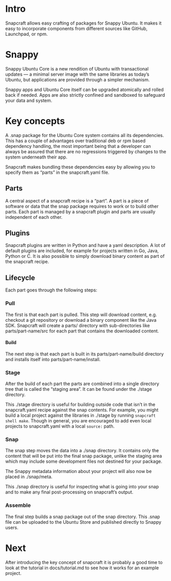 # Intro

Snapcraft allows easy crafting of packages for Snappy Ubuntu. It makes it
easy to incorporate components from different sources like GitHub, Launchpad,
or npm.

# Snappy

Snappy Ubuntu Core is a new rendition of Ubuntu with transactional updates — a
minimal server image with the same libraries as today’s Ubuntu, but
applications are provided through a simpler mechanism.

Snappy apps and Ubuntu Core itself can be upgraded atomically and rolled back
if needed. Apps are also strictly confined and sandboxed to safeguard your
data and system.

# Key concepts

A .snap package for the Ubuntu Core system contains all its
dependencies. This has a couple of advantages over traditional deb or
rpm based dependency handling, the most important being that a
developer can always be assured that there are no regressions triggered by
changes to the system underneath their app.

Snapcraft makes bundling these dependencies easy by allowing you to
specify them as “parts” in the snapcraft.yaml file.

## Parts

A central aspect of a snapcraft recipe is a “part”. A part is a piece
of software or data that the snap package requires to work or to
build other parts. Each part is managed by a snapcraft plugin and parts
are usually independent of each other.

## Plugins

Snapcraft plugins are written in Python and have a yaml
description. A lot of default plugins are included, for example for
projects written in Go, Java, Python or C. It is also possible
to simply download binary content as part of the snapcraft recipe.

## Lifecycle

Each part goes through the following steps:

### Pull

The first is that each part is pulled. This step will download
content, e.g. checkout a git repository or download a binary component
like the Java SDK. Snapcraft will create a parts/ directory with
sub-directories like parts/part-name/src for each part that contains
the downloaded content.

#### Build

The next step is that each part is built in its parts/part-name/build
directory and installs itself into parts/part-name/install.

### Stage

After the build of each part the parts are combined into a single
directory tree that is called the “staging area”. It can be found
under the ./stage directory.

This ./stage directory is useful for building outside code that isn’t in the
snapcraft.yaml recipe against the snap contents. For example, you might build a
local project against the libraries in ./stage by running
`snapcraft shell make`. Though in general, you are encouraged to add even local
projects to snapcraft.yaml with a local `source:` path.

### Snap

The snap step moves the data into a ./snap directory. It contains only
the content that will be put into the final snap package, unlike the staging
area which may include some development files not destined for your package.

The Snappy metadata information about your project will also now be placed in
./snap/meta.

This ./snap directory is useful for inspecting what is going into your snap
and to make any final post-processing on snapcraft’s output.

### Assemble

The final step builds a snap package out of the snap directory. This .snap file
can be uploaded to the Ubuntu Store and published directly to Snappy users.

# Next

After introducing the key concept of snapcraft it is probably a good
time to look at the tutorial in docs/tutorial.md to see how it works
for an example project.
